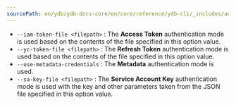 ```yaml
---
sourcePath: en/ydb/ydb-docs-core/en/core/reference/ydb-cli/_includes/auth/options_cloud.md
---
```

- `--iam-token-file <filepath>` : The **Access Token** authentication mode is used based on the contents of the file specified in this option value.
- `--yc-token-file <filepath>` : The **Refresh Token** authentication mode is used based on the contents of the file specified in this option value.
- `--use-metadata-credentials` : The **Metadata** authentication mode is used.
- `--sa-key-file <filepath>` : The **Service Account Key** authentication mode is used with the key and other parameters taken from the JSON file specified in this option value.

